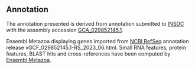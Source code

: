 **Annotation**
----------

The annotation presented is derived from annotation submitted to
[INSDC](http://www.insdc.org) with the assembly accession [GCA\_029852145.1](http://www.ebi.ac.uk/ena/data/view/GCA_029852145.1).

Ensembl Metazoa displaying genes imported from [NCBI RefSeq](https://www.ncbi.nlm.nih.gov/genome/annotation_euk/Microplitis_mediator/GCF_029852145.1-RS_2023_06.html) annotation release vGCF_029852145.1-RS_2023_06.html.
Small RNA features, protein features, BLAST hits and cross-references have been
computed by [Ensembl Metazoa](https://metazoa.ensembl.org/info/genome/annotation/index.html).
